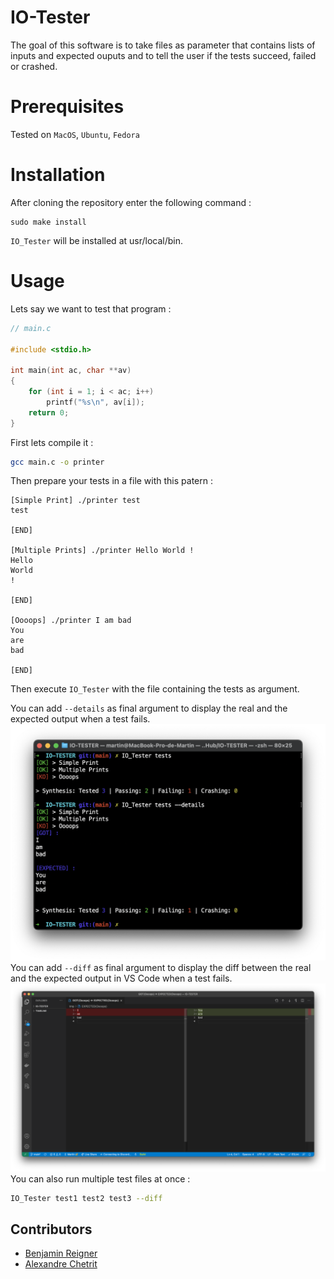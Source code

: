 # IO-Tester
The goal of this software is to take files as parameter that contains lists of inputs and expected ouputs and to tell the user if the tests succeed, failed or crashed.

# Prerequisites
Tested on `MacOS`, `Ubuntu`, `Fedora`

# Installation
After cloning the repository enter the following command :
```
sudo make install
```
`IO_Tester` will be installed at usr/local/bin.

# Usage

Lets say we want to test that program :
```c
// main.c

#include <stdio.h>

int main(int ac, char **av)
{
    for (int i = 1; i < ac; i++)
        printf("%s\n", av[i]);
    return 0;
}
```
First lets compile it :
```sh
gcc main.c -o printer
```
Then prepare your tests in a file with this patern :
```
[Simple Print] ./printer test
test

[END]

[Multiple Prints] ./printer Hello World !
Hello
World
!

[END]

[Oooops] ./printer I am bad
You
are
bad

[END]
```
Then execute `IO_Tester` with the file containing the tests as argument.

You can add `--details` as final argument to display the real and the expected output when a test fails.
![Details](exemples/exemple.png)
You can add `--diff` as final argument to display the diff between the real and the expected output in VS Code when a test fails.
![Details](exemples/diffexemple.png)
You can also run multiple test files at once :
```sh
IO_Tester test1 test2 test3 --diff
```
## Contributors

 - [Benjamin Reigner](https://github.com/Breigner01)
 - [Alexandre Chetrit](https://github.com/chetrit)